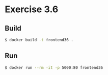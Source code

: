 # Exercise 3.6

## Build
```bash
$ docker build -t frontend36 .
```

## Run
```bash
$ docker run --rm -it -p 5000:80 frontend36
```

